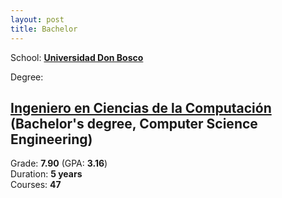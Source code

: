 ```yaml
---
layout: post
title: Bachelor
---
```


School: **[Universidad Don Bosco][udb-link]**

Degree:

## [Ingeniero en Ciencias de la Computación][bsc-link] (Bachelor's degree, Computer Science Engineering)

Grade: **7.90** (GPA: **3.16**)  
Duration: **5 years**  
Courses: **47**  

[udb-link]: https://www.udb.edu.sv/udb/
[bsc-link]: https://www.udb.edu.sv/udb/carreras/carrera/ingenieria_en_ciencias_de_la_computacion
